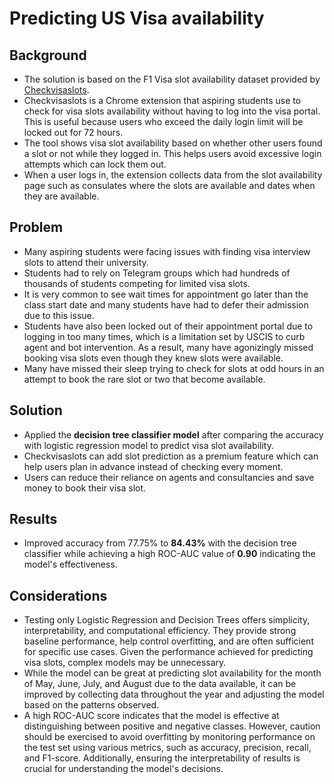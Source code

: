 # Predicting US Visa availability

## Background
* The solution is based on the F1 Visa slot availability dataset provided by <a href="https://checkvisaslots.com/reports/us-visa-slots-data.html">Checkvisaslots</a>. 
* Checkvisaslots is a Chrome extension that aspiring students use to check for visa slots availability without having to log into the visa portal. This is useful because users who exceed the daily login limit will be locked out for 72 hours. 
* The tool shows visa slot availability based on whether other users found a slot or not while they logged in. This helps users avoid excessive login attempts which can lock them out.
* When a user logs in, the extension collects data from the slot availability page such as consulates where the slots are available and dates when they are available.

## Problem
* Many aspiring students were facing issues with finding visa interview slots to attend their university.
* Students had to rely on Telegram groups which had hundreds of thousands of students competing for limited visa slots.
* It is very common to see wait times for appointment go later than the class start date and many students have had to defer their admission due to this issue.
* Students have also been locked out of their appointment portal due to logging in too many times, which is a limitation set by USCIS to curb agent and bot intervention. As a result, many have agonizingly missed booking visa slots even though they knew slots were available.
* Many have missed their sleep trying to check for slots at odd hours in an attempt to book the rare slot or two that become available.

## Solution
* Applied the **decision tree classifier model** after comparing the accuracy with logistic regression model to predict visa slot availability.
* Checkvisaslots can add slot prediction as a premium feature which can help users plan in advance instead of checking every moment.
* Users can reduce their reliance on agents and consultancies and save money to book their visa slot.

## Results
* Improved accuracy from 77.75% to **84.43%** with the decision tree classifier while achieving a high ROC-AUC value of **0.90** indicating the model's effectiveness.

## Considerations
* Testing only Logistic Regression and Decision Trees offers simplicity, interpretability, and computational efficiency. They provide strong baseline performance, help control overfitting, and are often sufficient for specific use cases. Given the performance achieved for predicting visa slots, complex models may be unnecessary.
* While the model can be great at predicting slot availability for the month of May, June, July, and August due to the data available, it can be improved by collecting data throughout the year and adjusting the model based on the patterns observed.
* A high ROC-AUC score indicates that the model is effective at distinguishing between positive and negative classes. However, caution should be exercised to avoid overfitting by monitoring performance on the test set using various metrics, such as accuracy, precision, recall, and F1-score. Additionally, ensuring the interpretability of results is crucial for understanding the model's decisions.

